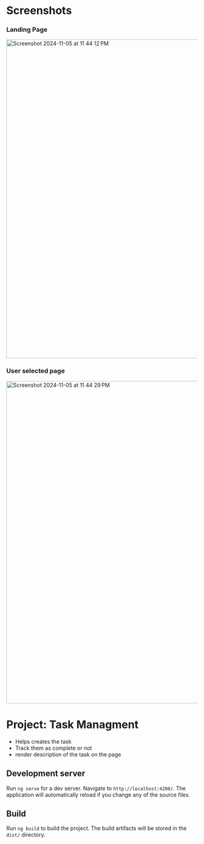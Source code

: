 # Screenshots

 ### Landing Page

 <img width="839" alt="Screenshot 2024-11-05 at 11 44 12 PM" src="https://github.com/user-attachments/assets/de223533-4dd2-450e-a076-d87834ff129a">

 ### User selected page

 <img width="848" alt="Screenshot 2024-11-05 at 11 44 29 PM" src="https://github.com/user-attachments/assets/9411c734-820e-48a4-892f-16d9deb9bf71">

 
# Project: Task Managment

- Helps creates the task
- Track them as complete or not
- render description of the task on the page

## Development server

Run `ng serve` for a dev server. Navigate to `http://localhost:4200/`. The application will automatically reload if you change any of the source files.

## Build

Run `ng build` to build the project. The build artifacts will be stored in the `dist/` directory.


